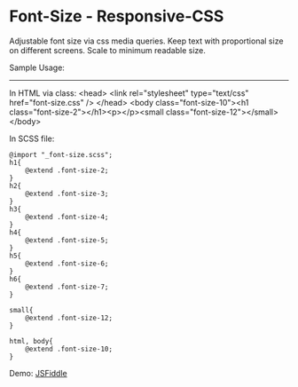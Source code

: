 Font-Size - Responsive-CSS
==========================

Adjustable font size via css media queries. Keep text with proportional size on different screens. Scale to minimum readable size.

Sample Usage:


----------
In HTML via class:
    &lt;head&gt;
        &lt;link rel="stylesheet" type="text/css" href="font-size.css" /&gt;
    &lt;/head&gt;
    &lt;body class="font-size-10"&gt;&lt;h1 class="font-size-2">&lt;/h1&gt;&lt;p&gt;&lt;/p&gt;&lt;small class="font-size-12"&gt;&lt;/small&gt;&lt;/body&gt;

    
In SCSS file:

    @import "_font-size.scss";
    h1{
    	@extend .font-size-2;
    }
    h2{
    	@extend .font-size-3;
    }
    h3{ 
    	@extend .font-size-4;
    }
    h4{
    	@extend .font-size-5;
    }
    h5{
    	@extend .font-size-6;
    }
    h6{
    	@extend .font-size-7;
    }
    
    small{
    	@extend .font-size-12;
    }
    
    html, body{
    	@extend .font-size-10;
    }
    
    
Demo: [JSFiddle][1]


  [1]: http://jsfiddle.net/dgJaK/
